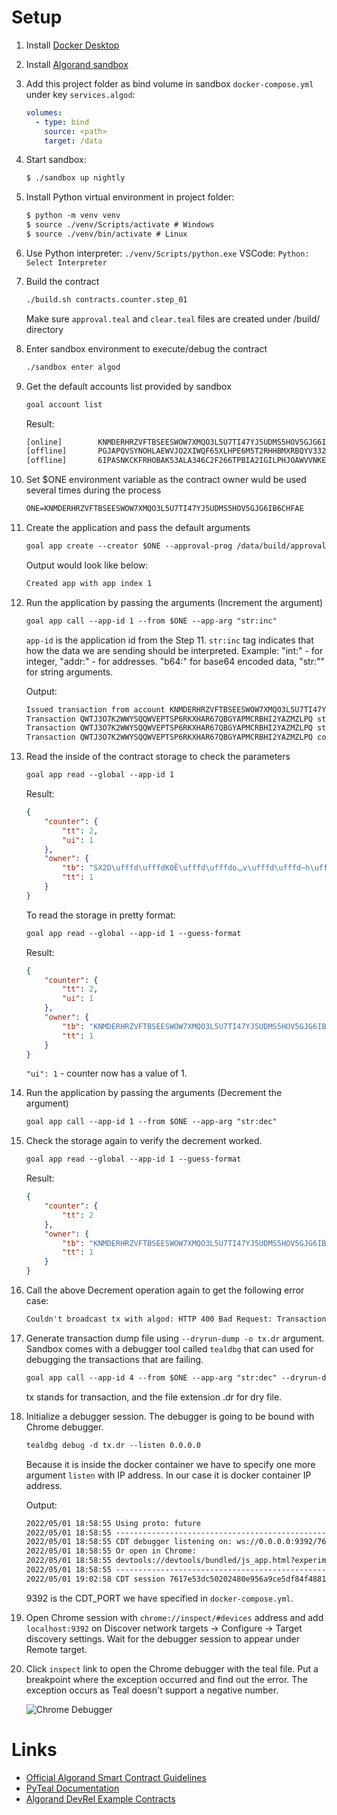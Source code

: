 # Setup

1. Install [Docker Desktop](https://www.docker.com/products/docker-desktop)
2. Install [Algorand sandbox](https://github.com/algorand/sandbox)
3. Add this project folder as bind volume in sandbox `docker-compose.yml` under key `services.algod`:
    ```yml
    volumes:
      - type: bind
        source: <path>
        target: /data
    ```
4. Start sandbox:
    ```txt
    $ ./sandbox up nightly
    ```
5. Install Python virtual environment in project folder:
    ```txt
    $ python -m venv venv
    $ source ./venv/Scripts/activate # Windows
    $ source ./venv/bin/activate # Linux
    ```
6. Use Python interpreter: `./venv/Scripts/python.exe`
    VSCode: `Python: Select Interpreter`

7. Build the contract
   ```txt
   ./build.sh contracts.counter.step_01
   ```
   Make sure `approval.teal` and `clear.teal` files are created under /build/ directory

8. Enter sandbox environment to execute/debug the contract
    ```txt
    ./sandbox enter algod
    ```
9. Get the default accounts list provided by sandbox
    ```txt
    goal account list
    ```

    Result:
    ```txt
    [online]        KNMDERHRZVFTBSEESWOW7XMQO3L5U7TI47YJ5UDMS5HOV5GJG6IB6CHFAE      KNMDERHRZVFTBSEESWOW7XMQO3L5U7TI47YJ5UDMS5HOV5GJG6IB6CHFAE      4000112000000000 microAlgos
    [offline]       PGJAPQVSYNOHLAEWVJO2XIWQF65XLHPE6M5T2RHHBMXRBQYV332L6NJ4GE      PGJAPQVSYNOHLAEWVJO2XIWQF65XLHPE6M5T2RHHBMXRBQYV332L6NJ4GE      1000028000000000 microAlgos
    [offline]       6IPASNKCKFRHOBAK53ALA346C2F266TPBIA2IGILPHJOAWVVNKEGCZRBLM      6IPASNKCKFRHOBAK53ALA346C2F266TPBIA2IGILPHJOAWVVNKEGCZRBLM      4000112000000000 microAlgos
    ```
10. Set $ONE environment variable as the contract owner wuld be used several times during the process
    ```txt
    ONE=KNMDERHRZVFTBSEESWOW7XMQO3L5U7TI47YJ5UDMS5HOV5GJG6IB6CHFAE
    ```
11. Create the application and pass the default arguments
    ```txt
    goal app create --creator $ONE --approval-prog /data/build/approval.teal --clear-prog /data/build/clear.teal --global-byteslices 1 --global-ints 1 --local-byteslices 0 --local-ints 0
    ```
    Output would look like below:
    ```txt
    Created app with app index 1
    ```
12. Run the application by passing the arguments (Increment the argument)
    ```txt
    goal app call --app-id 1 --from $ONE --app-arg "str:inc"
    ```
    `app-id` is the application id from the Step 11.
    `str:inc` tag indicates that how the data we are sending should be interpreted. Example: "int:" - for integer, "addr:" - for addresses. "b64:" for base64 encoded data, "str:"" for string arguments.

    Output:
    ```txt
    Issued transaction from account KNMDERHRZVFTBSEESWOW7XMQO3L5U7TI47YJ5UDMS5HOV5GJG6IB6CHFAE, txid QWTJ3O7K2WWYSQQWVEPTSP6RKXHAR67QBGYAPMCRBHI2YAZMZLPQ (fee 1000)
    Transaction QWTJ3O7K2WWYSQQWVEPTSP6RKXHAR67QBGYAPMCRBHI2YAZMZLPQ still pending as of round 1209
    Transaction QWTJ3O7K2WWYSQQWVEPTSP6RKXHAR67QBGYAPMCRBHI2YAZMZLPQ still pending as of round 1210
    Transaction QWTJ3O7K2WWYSQQWVEPTSP6RKXHAR67QBGYAPMCRBHI2YAZMZLPQ committed in round 1211
    ```
13. Read the inside of the contract storage to check the parameters
    ```txt
    goal app read --global --app-id 1
    ```

    Result: 
    ```json
    {
        "counter": {
            "tt": 2,
            "ui": 1
        },
        "owner": {
            "tb": "SX2D\ufffd\ufffdK0Ȅ\ufffd\ufffdoݐv\ufffd\ufffd~h\ufffd\ufffd\ufffd\ufffdl\ufffdN\ufffd\ufffd\ufffd7\ufffd",
            "tt": 1
        }
    }
    ```

    To read the storage in pretty format:
    ```txt
    goal app read --global --app-id 1 --guess-format
    ```

    Result:
    ```json
    {
        "counter": {
            "tt": 2,
            "ui": 1
        },
        "owner": {
            "tb": "KNMDERHRZVFTBSEESWOW7XMQO3L5U7TI47YJ5UDMS5HOV5GJG6IB6CHFAE",
            "tt": 1
        }
    }
    ```
    `"ui": 1` - counter now has a value of 1.
    
13. Run the application by passing the arguments (Decrement the argument)
    ```txt
    goal app call --app-id 1 --from $ONE --app-arg "str:dec"
    ```
14. Check the storage again to verify the decrement worked.
    ```txt
    goal app read --global --app-id 1 --guess-format
    ```

    Result:
    ```json
    {
        "counter": {
            "tt": 2
        },
        "owner": {
            "tb": "KNMDERHRZVFTBSEESWOW7XMQO3L5U7TI47YJ5UDMS5HOV5GJG6IB6CHFAE",
            "tt": 1
        }
    }
    ```
15. Call the above Decrement operation again to get the following error case:
    ```txt
    Couldn't broadcast tx with algod: HTTP 400 Bad Request: TransactionPool.Remember: transaction LLZB3ENM6WP4MHWYHYLALPR4NX5NRAGEA6RTL7XX23JR2KADWZEQ: logic eval error: - would result negative. Details: pc=90, opcodes=app_global_getintc_1 // 1-
    ```

16. Generate transaction dump file using `--dryrun-dump -o tx.dr` argument. Sandbox comes with a debugger tool called `tealdbg` that can used for debugging the transactions that are failing. 
    ```txt
    goal app call --app-id 4 --from $ONE --app-arg "str:dec" --dryrun-dump -o tx.dr
    ```
    tx stands for transaction, and the file extension .dr for dry file.

17. Initialize a debugger session. The debugger is going to be bound with Chrome debugger.
    ```txt
    tealdbg debug -d tx.dr --listen 0.0.0.0
    ```
    Because it is inside the docker container we have to specify one more argument `listen` with IP address. In our case it is docker container IP address.

    Output:
    ```txt
    2022/05/01 18:58:55 Using proto: future
    2022/05/01 18:58:55 ------------------------------------------------
    2022/05/01 18:58:55 CDT debugger listening on: ws://0.0.0.0:9392/7617e53dc50202480e956a9ce5df84f4881f32bff09ff0299715be104db9ed84
    2022/05/01 18:58:55 Or open in Chrome:
    2022/05/01 18:58:55 devtools://devtools/bundled/js_app.html?experiments=true&v8only=false&ws=0.0.0.0:9392/7617e53dc50202480e956a9ce5df84f4881f32bff09ff0299715be104db9ed84
    2022/05/01 18:58:55 ------------------------------------------------
    2022/05/01 19:02:58 CDT session 7617e53dc50202480e956a9ce5df84f4881f32bff09ff0299715be104db9ed84 closed
    ```

    9392 is the CDT_PORT we have specified in `docker-compose.yml`.

18. Open Chrome session with `chrome://inspect/#devices` address and add `localhost:9392` on Discover network targets -> Configure -> Target discovery settings. Wait for the debugger session to appear under Remote target.

19. Click `inspect` link to open the Chrome debugger with the teal file. Put a breakpoint where the exception occurred and find out the error. The exception occurs as Teal doesn't support a negative number.

    ![Chrome Debugger](https://github.com/bakytnur/algorand-sample-contract/blob/main/chrome_debugger?raw=true)
# Links

- [Official Algorand Smart Contract Guidelines](https://developer.algorand.org/docs/get-details/dapps/avm/teal/guidelines/)
- [PyTeal Documentation](https://pyteal.readthedocs.io/en/latest/index.html)
- [Algorand DevRel Example Contracts](https://github.com/algorand/smart-contracts)
